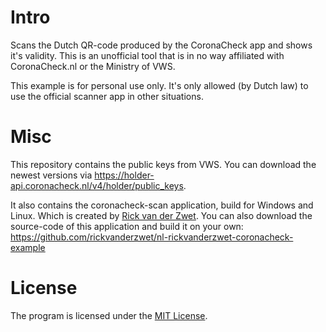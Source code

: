 # Intro

Scans the Dutch QR-code produced by the CoronaCheck app and shows it's validity.
This is an unofficial tool that is in no way affiliated with CoronaCheck.nl or the Ministry of VWS.

This example is for personal use only. It's only allowed (by Dutch law) to use the official scanner app in other situations.

# Misc

This repository contains the public keys from VWS. You can download the newest versions via https://holder-api.coronacheck.nl/v4/holder/public_keys.

It also contains the coronacheck-scan application, build for Windows and Linux. Which is created by [Rick van der Zwet](https://github.com/rickvanderzwet/nl-rickvanderzwet-coronacheck-example).
You can also download the source-code of this application and build it on your own: 
https://github.com/rickvanderzwet/nl-rickvanderzwet-coronacheck-example

# License

The program is licensed under the [MIT License](https://github.com/basst85/coronacheck-web-scanner/blob/main/LICENSE.txt).
